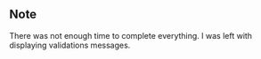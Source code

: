 ## Note
There was not enough time to complete everything. I was left with displaying validations messages.
